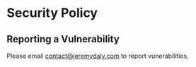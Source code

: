 # Security Policy

## Reporting a Vulnerability

Please email contact@jeremydaly.com to report vunerabilities.
